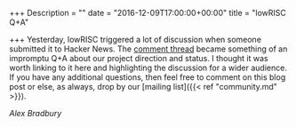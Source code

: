 +++
Description = ""
date = "2016-12-09T17:00:00+00:00"
title = "lowRISC Q+A"

+++
Yesterday, lowRISC triggered a lot of discussion when someone submitted it to 
Hacker News. The [comment 
thread](https://news.ycombinator.com/item?id=13129076) became something of an 
impromptu Q+A about our project direction and status. I thought it was worth 
linking to it here and highlighting the discussion for a wider audience. If 
you have any additional questions, then feel free to comment on this blog post 
or else, as always, drop by our [mailing list]({{< ref "community.md" >}}).

_Alex Bradbury_
